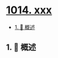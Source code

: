 # [1014. xxx](https://github.com/Tdahuyou/TNotes.leetcode/tree/main/notes/1014.%20xxx)

<!-- region:toc -->

- [1. 📝 概述](#1--概述)

<!-- endregion:toc -->

## 1. 📝 概述
